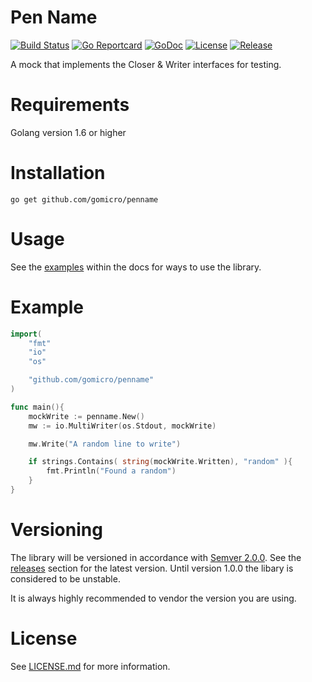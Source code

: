 # Pen Name
[![Build Status](https://travis-ci.org/gomicro/penname.svg)](https://travis-ci.org/gomicro/penname)
[![Go Reportcard](https://goreportcard.com/badge/github.com/gomicro/penname)](https://goreportcard.com/report/github.com/gomicro/penname)
[![GoDoc](https://godoc.org/github.com/gomicro/penname?status.svg)](https://godoc.org/github.com/gomicro/penname)
[![License](https://img.shields.io/github/license/gomicro/penname.svg)](https://github.com/gomicro/penname/blob/master/LICENSE.md)
[![Release](https://img.shields.io/github/release/gomicro/penname.svg)](https://github.com/gomicro/penname/releases/latest)

A mock that implements the Closer & Writer interfaces for testing.

# Requirements
Golang version 1.6 or higher

# Installation

```
go get github.com/gomicro/penname
```

# Usage
See the [examples](https://godoc.org/github.com/gomicro/penname#pkg-examples) within the docs for ways to use the library.

# Example

```go
import(
	"fmt"
	"io"
	"os"

	"github.com/gomicro/penname"
)

func main(){
	mockWrite := penname.New()
	mw := io.MultiWriter(os.Stdout, mockWrite)

	mw.Write("A random line to write")

	if strings.Contains( string(mockWrite.Written), "random" ){
		fmt.Println("Found a random")
	}
}
```

# Versioning
The library will be versioned in accordance with [Semver 2.0.0](http://semver.org).  See the [releases](https://github.com/gomicro/penname/releases) section for the latest version.  Until version 1.0.0 the libary is considered to be unstable.

It is always highly recommended to vendor the version you are using.

# License
See [LICENSE.md](./LICENSE.md) for more information.
